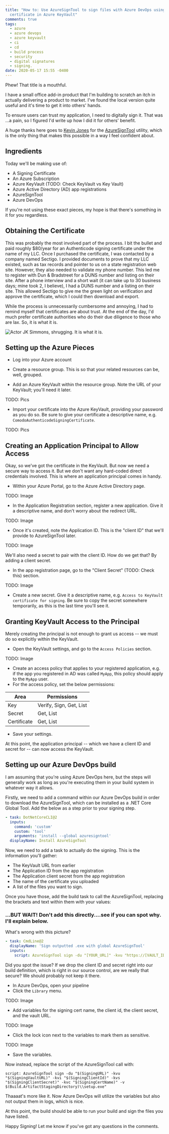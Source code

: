 ```yaml
---
title: "How to: Use AzureSignTool to sign files with Azure DevOps using a
  certificate in Azure KeyVault"
comments: true
tags:
  - azure
  - azure devops
  - azure keyvault
  - ci
  - cd
  - build process
  - security
  - digital signatures
  - signing.
date: 2020-05-17 15:55 -0400
---
```


Phew! That title is a mouthful.

I have a small office add-in product that I'm building to scratch an itch in actually delivering a product to market. I've found the local version quite useful and it's time to get it into others' hands.

To ensure users can trust my application, I need to digitally sign it. That was ...a pain, so I figured I'd write up how I did it for others' benefit.

A huge thanks here goes to [Kevin Jones](https://twitter.com/vcsjones) for the [AzureSignTool](https://github.com/vcsjones/AzureSignTool) utility, which is the only thing that makes this possible in a way I feel confident about.

## Ingredients

Today we'll be making use of:

* A Signing Certificate
* An Azure Subscription
* Azure KeyVault (TODO: Check KeyVault vs Key Vault)
* Azure Active Directory (AD) app registrations
* AzureSignTool
* Azure DevOps

If you're not using these exact pieces, my hope is that there's something in it for you regardless.

## Obtaining the Certificate

This was probably the most involved part of the process. I bit the bullet and paid roughly $80/year for an Authenticode signing certificate under the name of my LLC. Once I purchased the certificate, I was contacted by a company named Sectigo. I provided documents to prove that my LLC existed, such as tax records and pointer to us on a state registration web site. However, they also needed to validate my phone number. This led me to register with Dun & Bradstreet for a DUNS number and listing on their site. After a phone interview and a short wait (it can take up to 30 business days; mine took 2, I believe), I had a DUNS number and a listing on their site. This allowed Sectigo to give me the green light on verification and approve the certificate, which I could then download and export.

While the process is unnecessarily cumbersome and annoying, I had to remind myself that certificates are about trust. At the end of the day, I'd much prefer certificate authorities who do their due diligence to those who are lax. So, it is what it is.

![Actor JK Simmons, shrugging. It is what it is.]({{site.post-images}}/2020-05_SigningCert/JKSimmons_Shrugging_Farmers.gif)

## Setting up the Azure Pieces

* Log into your Azure account
* Create a resource group. This is so that your related resources can be, well, grouped.

* Add an Azure KeyVault within the resource group. Note the URL of your KeyVault; you'll need it later.

TODO: Pics

* Import your certificate into the Azure KeyVault, providing your password as you do so. Be sure to give your certificate a descriptive name, e.g. `ComodoAuthenticodeSigningCertificate`.

TODO: Pics

## Creating an Application Principal to Allow Access

Okay, so we've got the certificate in the KeyVault. But now we need a secure way to access it. But we don't want any hard-coded direct credentials involved. This is where an application principal comes in handy.

* Within your Azure Portal, go to the Azure Active Directory page.

TODO: Image

* In the Application Registration section, register a new application. Give it a descriptive name, and don't worry about the redirect URL.

TODO: Image

* Once it's created, note the Application ID. This is the "client ID" that we'll provide to AzureSignTool later.

TODO: Image

We'll also need a secret to pair with the client ID. How do we get that? By adding a client secret.

* In the app registration page, go to the "Client Secret" (TODO: Check this) section.

TODO: Image

* Create a new secret. Give it a descriptive name, e.g. `Access to KeyVault certificate for signing`. Be sure to copy the secret somewhere temporarily, as this is the last time you'll see it.

## Granting KeyVault Access to the Principal

Merely creating the principal is not enough to grant us access -- we must do so explicitly within the KeyVault.

* Open the KeyVault settings, and go to the `Access Policies` section.

TODO: Image

* Create an access policy that applies to your registered application, e.g. if the app you registered in AD was called `MyApp`, this policy should apply to the `MyApp` user.
* For the access policy, set the below permissions:

| Area | Permissions |
| ---- | ----------- |
| Key | Verify, Sign, Get, List |
| Secret | Get, List |
| Certificate | Get, List |

* Save your settings.

At this point, the application principal -- which we have a client ID and secret for -- can now access the KeyVault.

## Setting up our Azure DevOps build

I am assuming that you're using Azure DevOps here, but the steps will generally work as long as you're executing them in your build system in whatever way it allows.

Firstly, we need to add a command within our Azure DevOps build in order to download the AzureSignTool, which can be installed as a .NET Core Global Tool. Add the below as a step prior to your signing step.

```yml
- task: DotNetCoreCLI@2
  inputs:
    command: 'custom'
    custom: 'tool'
    arguments: 'install --global azuresigntool'
  displayName: Install AzureSignTool
```

Now, we need to add a task to actually do the signing. This is the information you'll gather:

* The KeyVault URL from earlier
* The Application ID from the app registration
* The Application client secret from the app registration
* The name of the certificate you uploaded
* A list of the files you want to sign.

Once you have those, add the build task to call the AzureSignTool, replacing the brackets and text within them with your values:

### ...BUT WAIT! Don't add this directly....see if you can spot why. I'll explain below.

What's wrong with this picture?

```yml
- task: CmdLine@2
  displayName: 'Sign outputted .exe with global AzureSignTool'
  inputs:
    script: AzureSignTool sign -du "[YOUR_URL]" -kvu "https://[VAULT_ID].vault.azure.net" -kvi "[APPLICATION_ID]" -kvs "[APPLICATION_CLIENT_SECRET" -kvc "[CERT_NAME]" -v [FILES_YOU_WANT_TO_SIGN]
```

Did you spot the issue? If we drop the client ID and secret right into our build definition, which is right in our source control, are we really that secure? We should probably not keep it there.

* In Azure DevOps, open your pipeline
* Click the `Library` menu.

TODO: Image

* Add variables for the signing cert name, the client id, the client secret, and the vault URL.

TODO: Image

* Click the lock icon next to the variables to mark them as sensitive.

TODO: Image

* Save the variables.

Now instead, replace the script of the AzureSignTool call with:

`script: AzureSignTool sign -du "$(SigningURL)" -kvu "$(SigningVaultURL)" -kvi "$(SigningClientId)" -kvs "$(SigningClientSecret)" -kvc "$(SigningCertName)" -v $(Build.ArtifactStagingDirectory)\\setup.exe"`

Thaaaat's more like it. Now Azure DevOps will utilize the variables but also not output them in logs, which is nice.

At this point, the build should be able to run your build and sign the files you have listed.

Happy Signing! Let me know if you've got any questions in the comments.
